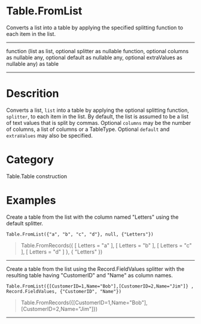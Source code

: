 ﻿# Table.FromList
Converts a list into a table by applying the specified splitting function to each item in the list.
***
function (list as list, optional splitter as nullable function, optional columns as nullable any, optional default as nullable any, optional extraValues as nullable any) as table
***
# Descrition 
Converts a list, <code>list</code> into a table by applying the optional splitting function, <code>splitter</code>, to each item in the list. By default, the list is assumed to be a list of text values that is split by commas. Optional <code>columns</code> may be the number of columns, a list of columns or a TableType. Optional <code>default</code> and <code>extraValues</code> may also be specified.
# Category 
Table.Table construction
# Examples 
Create a table from the list with the column named "Letters" using the default splitter.
```
Table.FromList({"a", "b", "c", "d"}, null, {"Letters"})
```
> Table.FromRecords({ [
        Letters = "a"
    ], [
        Letters = "b"
    ], [
        Letters = "c"
    ], [
        Letters = "d"
    ]
}, {
    "Letters"
})

***
Create a table from the list using the Record.FieldValues splitter with the resulting table having "CustomerID" and "Name" as column names.
```
Table.FromList({[CustomerID=1,Name="Bob"],[CustomerID=2,Name="Jim"]} , Record.FieldValues, {"CustomerID", "Name"})
```
> Table.FromRecords({[CustomerID=1,Name="Bob"],[CustomerID=2,Name="Jim"]})
***

